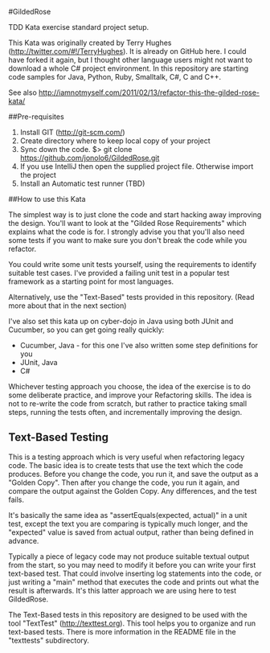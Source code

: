 #GildedRose

TDD Kata exercise standard project setup.


This Kata was originally created by Terry Hughes (http://twitter.com/#!/TerryHughes). It is already on GitHub here. I could have forked it again, but I thought other language users might not want to download a whole C# project environment. In this repository are starting code samples for Java, Python, Ruby, Smalltalk, C#, C and C++.

See also http://iamnotmyself.com/2011/02/13/refactor-this-the-gilded-rose-kata/

##Pre-requisites

1) Install GIT (http://git-scm.com/)
2) Create directory where to keep local copy of your project
3) Sync down the code.
 $> git clone https://github.com/jonolo6/GildedRose.git
4) If you use IntelliJ then open the supplied project file. Otherwise import the project
5) Install an Automatic test runner (TBD)


##How to use this Kata

The simplest way is to just clone the code and start hacking away improving the design. You'll want to look at the "Gilded Rose Requirements" which explains what the code is for. I strongly advise you that you'll also need some tests if you want to make sure you don't break the code while you refactor.

You could write some unit tests yourself, using the requirements to identify suitable test cases. I've provided a failing unit test in a popular test framework as a starting point for most languages.

Alternatively, use the "Text-Based" tests provided in this repository. (Read more about that in the next section)

I've also set this kata up on cyber-dojo in Java using both JUnit and Cucumber, so you can get going really quickly:

* Cucumber, Java - for this one I've also written some step definitions for you
* JUnit, Java
* C#

Whichever testing approach you choose, the idea of the exercise is to do some deliberate practice, and improve your Refactoring skills. The idea is not to re-write the code from scratch, but rather to practice taking small steps, running the tests often, and incrementally improving the design.

## Text-Based Testing

This is a testing approach which is very useful when refactoring legacy code. The basic idea is to create tests that use the text which the code produces. Before you change the code, you run it, and save the output as a "Golden Copy". Then after you change the code, you run it again, and compare the output against the Golden Copy. Any differences, and the test fails.

It's basically the same idea as "assertEquals(expected, actual)" in a unit test, except the text you are comparing is typically much longer, and the "expected" value is saved from actual output, rather than being defined in advance.

Typically a piece of legacy code may not produce suitable textual output from the start, so you may need to modify it before you can write your first text-based test. That could involve inserting log statements into the code, or just writing a "main" method that executes the code and prints out what the result is afterwards. It's this latter approach we are using here to test GildedRose.

The Text-Based tests in this repository are designed to be used with the tool "TextTest" (http://texttest.org). This tool helps you to organize and run text-based tests. There is more information in the README file in the "texttests" subdirectory.